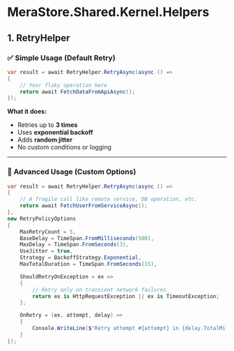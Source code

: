 ﻿# MeraStore.Shared.Kernel.Helpers


## 1. RetryHelper

### ✅ Simple Usage (Default Retry)

```csharp
var result = await RetryHelper.RetryAsync(async () =>
{
    // Your flaky operation here
    return await FetchDataFromApiAsync();
});
```

**What it does:**
- Retries up to **3 times**
- Uses **exponential backoff**
- Adds **random jitter**
- No custom conditions or logging

---

### 💪 Advanced Usage (Custom Options)

```csharp
var result = await RetryHelper.RetryAsync(async () =>
{
    // A fragile call like remote service, DB operation, etc.
    return await FetchUserFromServiceAsync();
},
new RetryPolicyOptions
{
    MaxRetryCount = 5,
    BaseDelay = TimeSpan.FromMilliseconds(500),
    MaxDelay = TimeSpan.FromSeconds(3),
    UseJitter = true,
    Strategy = BackoffStrategy.Exponential,
    MaxTotalDuration = TimeSpan.FromSeconds(15),

    ShouldRetryOnException = ex =>
    {
        // Retry only on transient network failures
        return ex is HttpRequestException || ex is TimeoutException;
    },

    OnRetry = (ex, attempt, delay) =>
    {
        Console.WriteLine($"Retry attempt #{attempt} in {delay.TotalMilliseconds}ms due to: {ex.GetType().Name} - {ex.Message}");
    }
});
```
